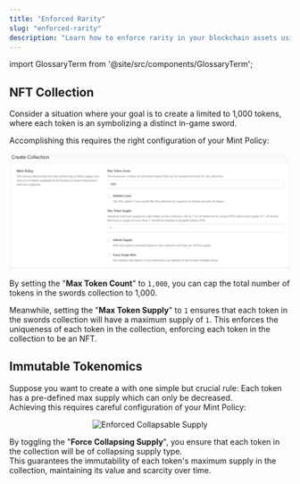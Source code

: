 ```yaml
---
title: "Enforced Rarity"
slug: "enforced-rarity"
description: "Learn how to enforce rarity in your blockchain assets using Enjin's features, ensuring controlled distribution and enhanced value of rare tokens."
---
```


import GlossaryTerm from '@site/src/components/GlossaryTerm';

## NFT Collection

Consider a situation where your goal is to create a <GlossaryTerm id="collection" /> limited to 1,000 tokens, where each token is an <GlossaryTerm id="nft" /> symbolizing a distinct in-game sword.

Accomplishing this requires the right configuration of your Mint Policy:

![Enforced NFT Collection](./img/enforce-nft-collection.png)

By setting the "**Max Token Count**" to `1,000`, you can cap the total number of tokens in the swords collection to 1,000.

Meanwhile, setting the "**Max Token Supply**" to `1` ensures that each token in the swords collection will have a maximum supply of `1`. This enforces the uniqueness of each token in the collection, enforcing each token in the collection to be an NFT.

## Immutable Tokenomics

Suppose you want to create a <GlossaryTerm id="collection" /> with one simple but crucial rule: Each token has a pre-defined max supply which can only be decreased.  
Achieving this requires careful configuration of your Mint Policy:

<p align="center">
  <img src={require('./img/enforce-collapsing-supply.png').default} width="600" alt="Enforced Collapsable Supply" />
</p>

By toggling the "**Force Collapsing Supply**", you ensure that each token in the collection will be of collapsing supply type.  
This guarantees the immutability of each token's maximum supply in the collection, maintaining its value and scarcity over time.
